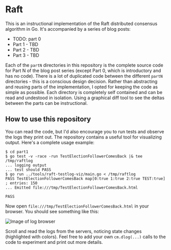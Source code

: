 # Raft

This is an instructional implementation of the Raft distributed consensus
algorithm in Go. It's accompanied by a series of blog posts:

* TODO: part 0
* Part 1 - TBD
* Part 2 - TBD
* Part 3 - TBD

Each of the `partN` directories in this repository is the complete source code
for Part N of the blog post series (except Part 0, which is introductory and has
no code). There is a lot of duplicated code between the different `partN`
directories - this is a conscious design decision. Rather than abstracting and
reusing parts of the implementation, I opted for keeping the code as simple
as possible. Each directory is completely self contained and can be read and
undestood in isolation. Using a graphical diff tool to see the deltas between
the parts can be instructional.

## How to use this repository

You can read the code, but I'd also encourage you to run tests and observe the
logs they print out. The repository contains a useful tool for visualizing
output. Here's a complete usage example:

```
$ cd part1
$ go test -v -race -run TestElectionFollowerComesBack |& tee /tmp/raftlog
... logging output
... test should PASS
$ go run ../tools/raft-testlog-viz/main.go < /tmp/raftlog
PASS TestElectionFollowerComesBack map[0:true 1:true 2:true TEST:true] ; entries: 150
... Emitted file:///tmp/TestElectionFollowerComesBack.html

PASS
```

Now open `file:///tmp/TestElectionFollowerComesBack.html` in your browser.
You should see something like this:

![Image of log browser](https://github.com/eliben/raft/blob/master/images/raftlog-screenshot.png)

Scroll and read the logs from the servers, noticing state changes (highlighted
with colors). Feel free to add your own `cm.dlog(...)` calls to the code to
experiment and print out more details.
